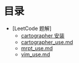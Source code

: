 # 目录

- [LeetCode 题解]
  - [cartographer 安装](cartographer_install.md)
  - [cartographer_use.md](#%E6%A0%88-%E9%98%9F%E5%88%97)
  - [mrpt_use.md](#%E5%A0%86)
  - [vim_use.md](#%E5%A0%86)
